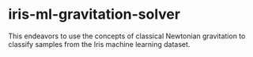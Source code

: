 # iris-ml-gravitation-solver
This endeavors to use the concepts of classical Newtonian gravitation to classify samples from the Iris machine learning dataset.
